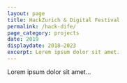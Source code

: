 ```yaml
---
layout: page
title: HackZurich & Digital Festival
permalink: /hack-dife/
page_category: projects
date: 2019
displaydate: 2018–2023
excerpt: Lorem ipsum dolor sit amet.
---
```


Lorem ipsum dolor sit amet...